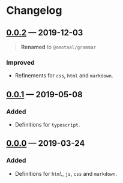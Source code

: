 ﻿# Changelog

<!--
All notable changes to the "experimental-theme" extension will be documented in this file.

Check [Keep a Changelog](http://keepachangelog.com/) for recommendations on how to structure this file.
 -->

## [0.0.2][] — 2019-12-03

> **Renamed** to `@smotaal/grammar`

### Improved

- Refinements for `css`, `html` and `markdown`.

## [0.0.1][] — 2019-05-08

### Added

- Definitions for `typescript`.

## [0.0.0][] — 2019-03-24

### Added

- Definitions for `html`, `js`, `css` and `markdown`.

[unreleased]: ./README.md
[0.0.2]: https://www.npmjs.com/package/@smotaal/grammar/v/0.0.2
[0.0.1]: https://www.npmjs.com/package/@smotaal/grammars/v/0.0.1
[0.0.0]: https://www.npmjs.com/package/@smotaal/grammars/v/0.0.0
